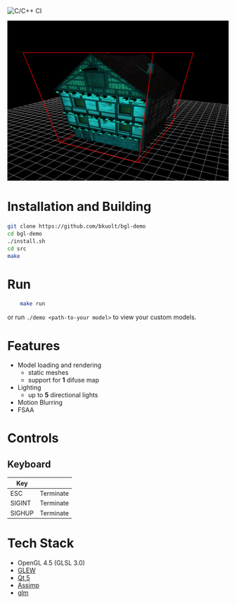 ![C/C++ CI](https://github.com/bkuolt/bgl-demo/workflows/C/C++%20CI/badge.svg?branch=master)

![Screenshot](screenshot.png "BGL Engine Tech Demo")

# Installation and Building
```bash
git clone https://github.com/bkuolt/bgl-demo
cd bgl-demo
./install.sh
cd src
make
```

# Run
```bash
    make run
```
or run `./demo <path-to-your model>` to view your custom models.

# Features
- Model loading and rendering
  - static meshes
  - support for **1** difuse map
-  Lighting
   - up to **5** directional lights
- Motion Blurring
- FSAA

# Controls

## Keyboard
| Key |  |
|-----|---|
| ESC | Terminate |
| SIGINT | Terminate |
| SIGHUP | Terminate |

# Tech Stack
 - OpenGL 4.5 (GLSL 3.0)
 - [GLEW](http://glew.sourceforge.net/)
 - [Qt 5]()
 - [Assimp](http://www.assimp.org/)
 - [glm](https://glm.g-truc.net/0.9.9/index.html) 